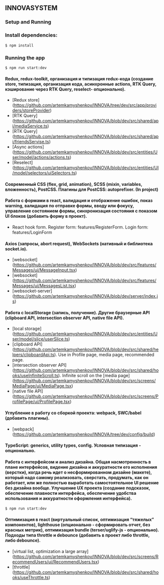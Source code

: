 ## INNOVASYSTEM

###  Setup and Running

### Install dependencies:
`$ npm install`

### Running the app
`$ npm run start:dev`

#### Redux, redux-toolkit, организация и типизация redux-кода (создание store, типизация, организация кода, асинхронные actions, RTK Query, кэширование через RTK Query, reselect- опционально).
+ [Redux store] (https://github.com/artemkamyshenkov/INNOVA/tree/dev/src/app/providers/storeProvider)
+ [RTK Query] (https://github.com/artemkamyshenkov/INNOVA/blob/dev/src/shared/api/mediaService.ts)
+ [RTK Query] (https://github.com/artemkamyshenkov/INNOVA/blob/dev/src/shared/api/friendsServise.ts)
+ [Async actions] (https://github.com/artemkamyshenkov/INNOVA/blob/dev/src/entities/User/model/actions/actions.ts)
+ [Reselect] (https://github.com/artemkamyshenkov/INNOVA/blob/dev/src/entities/UI/model/selectors/uiSelectors.ts)

#### Современный CSS (flex, grid, animation), SCSS (mixin, variables, вложенность), PostCSS. Плагины для PostCSS: autoprefixer. (In project)

#### Работа с формами в react, валидация и отображение ошибок, показ warning, валидация по отправке формы, вводу или фокусу, управление состоянием формы, синхронизация состояния с показом UI блоков (добавить форму в проект).
+ React hook form. Register form: features/RegisterForm. Login form: features/LoginForm

#### Axios (запросы, abort request), WebSockets (нативный и библиотека socket.io).
+ [websocket] (https://github.com/artemkamyshenkov/INNOVA/blob/dev/src/features/Messages/ui/MessageInput.tsx)
+ [websocket] (https://github.com/artemkamyshenkov/INNOVA/blob/dev/src/features/Messages/ui/MessagesList.tsx)
+ [websocket-server] (https://github.com/artemkamyshenkov/INNOVA/blob/dev/server/index.js)

#### Работа с localStorage (запись, получение). Другие браузерные API (clipboard API, intersection observer API, native file API).
+ [local storage] (https://github.com/artemkamyshenkov/INNOVA/blob/dev/src/entities/User/model/slice/userSlice.ts)
+ [clipboard API] (https://github.com/artemkamyshenkov/INNOVA/blob/dev/src/shared/helpers/clipboardApi.ts). Use in Profile page, media page, recommended page.
+ [intersection observer API] (https://github.com/artemkamyshenkov/INNOVA/blob/dev/src/shared/hooks/useInfiniteScroll.ts). Infinite scroll on the [media page] (https://github.com/artemkamyshenkov/INNOVA/blob/dev/src/screens/MediaPage/ui/MediaPage.tsx)
+ [native file API] (https://github.com/artemkamyshenkov/INNOVA/blob/dev/src/screens/ProfilePage/ui/ProfilePage.tsx)

#### Углубление в работу со сборкой проекта: webpack, SWC/babel (добавить плагины).
+ [webpack] (https://github.com/artemkamyshenkov/INNOVA/tree/dev/config/build)

#### TypeScript: generics, utility types, config. Условная типизация - опционально.

#### Работа с интерфейсом и анализ дизайна. Общая насмотренность в плане интерфейсов, видение дизайна и аккуратности его исполнения (верстки), когда речь идет о несформированном дизайне (макете), который надо самому реализовать, сверстать, продумать, как он работает, или же полностью выработать самостоятельное UI решение без дизайна вообще. Улучшение UX проекта (создание подсказок, обеспечение плавности интерфейса, обеспечение удобства использования и аккуратности оформления интерфейса).
`$ npm run start:dev`

#### Оптимизация в react (виртуальный список, оптимизация “тяжелых” компонентов), lighthouse (опционально - сформировать отчет, без красных метрик), оптимизация bundle (terser/uglify-js - опционально). Подходы типа throttle и debounce (добавить в проект либо throttle, либо debounce).
+ [virtual list, optimization a large array] (https://github.com/artemkamyshenkov/INNOVA/blob/dev/src/screens/RecommendUsers/ui/RecommendUsers.tsx)
+ [throttle] (https://github.com/artemkamyshenkov/INNOVA/blob/dev/src/shared/hooks/useThrottle.ts)
